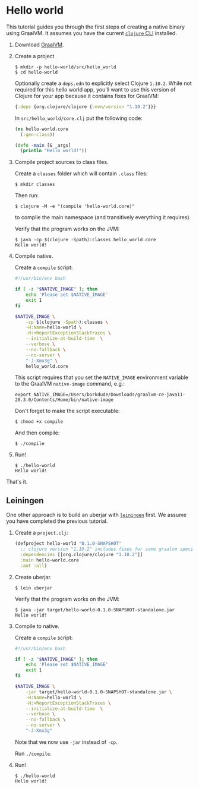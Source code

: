 # Hello world

This tutorial guides you through the first steps of creating a native binary using GraalVM.
It assumes you have the current [`clojure` CLI](https://clojure.org/guides/getting_started) installed.

1. Download [GraalVM](https://github.com/graalvm/graalvm-ce-builds/releases).

2. Create a project

    ``` shellsession
    $ mkdir -p hello-world/src/hello_world
    $ cd hello-world
    ```

    Optionally create a `deps.edn` to explicitly select Clojure `1.10.2`.
    While not required for this hello world app, you'll want to use this version of Clojure for your app because it contains fixes for GraalVM:

    ``` clojure
    {:deps {org.clojure/clojure {:mvn/version "1.10.2"}}}
    ```

    In `src/hello_world/core.clj` put the following code:

    ``` clojure
    (ns hello-world.core
      (:gen-class))

    (defn -main [& _args]
      (println "Hello world!"))
    ```


3. Compile project sources to class files.

    Create a `classes` folder which will contain `.class` files:

    ```
    $ mkdir classes
    ```

    Then run:

    ```
    $ clojure -M -e "(compile 'hello-world.core)"
    ```

    to compile the main namespace (and transitively everything it requires).

    Verify that the program works on the JVM:

    ```
    $ java -cp $(clojure -Spath):classes hello_world.core
    Hello world!
    ```

4. Compile native.

    Create a `compile` script:

    ``` bash
    #!/usr/bin/env bash

    if [ -z "$NATIVE_IMAGE" ]; then
        echo 'Please set $NATIVE_IMAGE'
        exit 1
    fi

    $NATIVE_IMAGE \
        -cp $(clojure -Spath):classes \
        -H:Name=hello-world \
        -H:+ReportExceptionStackTraces \
        --initialize-at-build-time  \
        --verbose \
        --no-fallback \
        --no-server \
        "-J-Xmx3g" \
        hello_world.core
    ```

    This script requires that you set the `NATIVE_IMAGE` environment variable to the GraalVM `native-image` command, e.g.:

    ``` shellsession
    export NATIVE_IMAGE=/Users/borkdude/Downloads/graalvm-ce-java11-20.3.0/Contents/Home/bin/native-image
    ```

    Don't forget to make the script executable:

    ``` shellsession
    $ chmod +x compile
    ```

    And then compile:

    ``` shellsession
    $ ./compile
    ```

5. Run!

    ``` shellsession
    $ ./hello-world
    Hello world!
    ```

That's it.

## Leiningen

One other approach is to build an uberjar with [`leiningen`](https://leiningen.org/) first.
We assume you have completed the previous tutorial.

1. Create a `project.clj`:

    ``` clojure
    (defproject hello-world "0.1.0-SNAPSHOT"
      ;; clojure version "1.10.2" includes fixes for some graalvm specific issues
      :dependencies [[org.clojure/clojure "1.10.2"]]
      :main hello-world.core
      :aot :all)
    ```

2. Create uberjar.

    ``` shellsession
    $ lein uberjar
    ```

    Verify that the program works on the JVM:

    ``` shellsession
    $ java -jar target/hello-world-0.1.0-SNAPSHOT-standalone.jar
    Hello world!
    ```

3. Compile to native.

    Create a `compile` script:

    ``` bash
    #!/usr/bin/env bash

    if [ -z "$NATIVE_IMAGE" ]; then
        echo 'Please set $NATIVE_IMAGE'
        exit 1
    fi

    $NATIVE_IMAGE \
        -jar target/hello-world-0.1.0-SNAPSHOT-standalone.jar \
        -H:Name=hello-world \
        -H:+ReportExceptionStackTraces \
        --initialize-at-build-time  \
        --verbose \
        --no-fallback \
        --no-server \
        "-J-Xmx3g"
    ```

    Note that we now use `-jar` instead of `-cp`.

    Run `./compile`.

4. Run!

    ``` shellsession
    $ ./hello-world
    Hello world!
    ```

